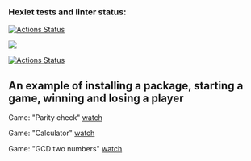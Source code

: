 ### Hexlet tests and linter status:
[![Actions Status](https://github.com/VeraVLVlas/frontend-project-lvl1/workflows/hexlet-check/badge.svg)](https://github.com/VeraVLVlas/frontend-project-lvl1/actions)

<a href="https://codeclimate.com/github/codeclimate/codeclimate/maintainability">
  <img src="https://api.codeclimate.com/v1/badges/a99a88d28ad37a79dbf6/maintainability" />
</a>

[![Actions Status](https://github.com/VeraVLVlas/frontend-project-lvl1/actions/workflows//main.yml/badge.svg)](https://github.com/VeraVLVlas/frontend-project-lvl1/blob/main/.github/workflows/main.yml)

An example of installing a package, starting a game, winning and losing a player
--------------------------------
Game: "Parity check"
<a href='https://asciinema.org/a/5HOLw2wr0KWmUFit9WLlwWlOG'>watch</a>

Game: "Calculator"
<a href='https://asciinema.org/a/xhNzDgmBoaKYU8sLnXBZKhPle'>watch</a>

Game: "GCD two numbers"
<a href='https://asciinema.org/a/y5sI9004NP3THYVLKikCqpVBO'>watch</a>
